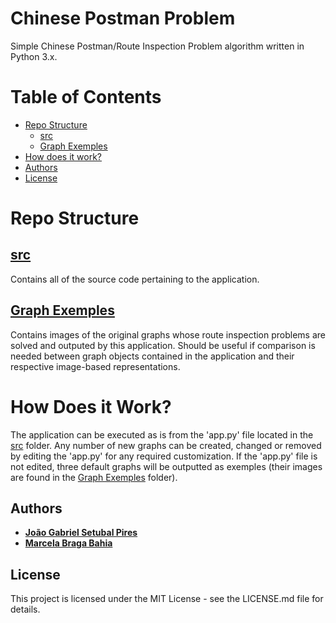 # Chinese Postman Problem

Simple Chinese Postman/Route Inspection Problem algorithm written in Python 3.x.

# Table of Contents
* [Repo Structure](https://github.com/jgspires/restaurant-prototype#repo-structure)
  * [src](https://github.com/jgspires/chinese-postman-problem#src)
  * [Graph Exemples](https://github.com/jgspires/chinese-postman-problem#graph-exemples)
* [How does it work?](https://github.com/jgspires/chinese-postman-problem#how-does-it-work)
* [Authors](https://github.com/jgspires/chinese-postman-problem#authors)
* [License](https://github.com/jgspires/chinese-postman-problem#license)

# Repo Structure

## [**src**](https://github.com/jgspires/chinese-postman-problem/tree/main/src)

Contains all of the source code pertaining to the application.

## [**Graph Exemples**](https://github.com/jgspires/chinese-postman-problem/tree/main/Graph%20Exemples)

Contains images of the original graphs whose route inspection problems are solved and outputed by this application. Should be useful if comparison is needed between graph objects contained in the application and their respective image-based representations.

# How Does it Work?

The application can be executed as is from the 'app.py' file located in the [src](https://github.com/jgspires/chinese-postman-problem/tree/main/src) folder. Any number of new graphs can be created, changed or removed by editing the 'app.py' for any required customization. If the 'app.py' file is not edited, three default graphs will be outputted as exemples (their images are found in the [Graph Exemples](https://github.com/jgspires/chinese-postman-problem#license/tree/main/Graph%20Exemples) folder).

## Authors

* [**João Gabriel Setubal Pires**](https://github.com/jgspires)
* [**Marcela Braga Bahia**](https://github.com/mrssolarisdev)

## License

This project is licensed under the MIT License - see the LICENSE.md file for details.
